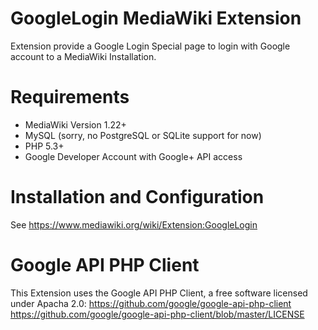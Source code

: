 GoogleLogin MediaWiki Extension
=====================

Extension provide a Google Login Special page to login with Google account to a MediaWiki Installation.

Requirements
==
* MediaWiki Version 1.22+
* MySQL (sorry, no PostgreSQL or SQLite support for now)
* PHP 5.3+
* Google Developer Account with Google+ API access

Installation and Configuration
==
See https://www.mediawiki.org/wiki/Extension:GoogleLogin

Google API PHP Client
==
This Extension uses the Google API PHP Client, a free software licensed under Apacha 2.0:
https://github.com/google/google-api-php-client
https://github.com/google/google-api-php-client/blob/master/LICENSE
